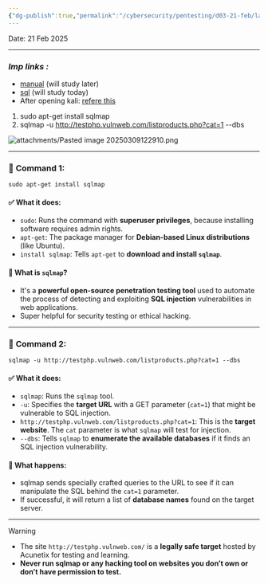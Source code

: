 ```yaml
---
{"dg-publish":true,"permalink":"/cybersecurity/pentesting/d03-21-feb/lab-3/"}
---
```


Date: 21 Feb 2025

---
### *Imp links :*
- [manual](https://www.hackingarticles.in/manual-sql-injection-exploitationstep-step/) (will study later)
- [sql](https://www.geeksforgeeks.org/use-sqlmap-test-website-sqlinjection-vulnerability/) (will study today)
- After opening kali:  [refere this](https://www.geeksforgeeks.org/use-sqlmaptest-website-sql-injection-vulnerability/)

1) sudo apt-get install sqlmap
2) sqlmap -u http://testphp.vulnweb.com/listproducts.php?cat=1 --dbs

![attachments/Pasted image 20250309122910.png](/img/user/Cybersecurity/Pentesting/D03_21%20Feb/attachments/Pasted%20image%2020250309122910.png)

---

### 🔹 **Command 1:**

`sudo apt-get install sqlmap`

#### ✅ What it does:

- `sudo`: Runs the command with **superuser privileges**, because installing software requires admin rights.
- `apt-get`: The package manager for **Debian-based Linux distributions** (like Ubuntu).
- `install sqlmap`: Tells `apt-get` to **download and install `sqlmap`**.
    

#### 🧠 What is `sqlmap`?

- It's a **powerful open-source penetration testing tool** used to automate the process of detecting and exploiting **SQL injection** vulnerabilities in web applications.
- Super helpful for security testing or ethical hacking.


---

### 🔹 **Command 2:**


`sqlmap -u http://testphp.vulnweb.com/listproducts.php?cat=1 --dbs`

#### ✅ What it does:

- `sqlmap`: Runs the `sqlmap` tool.
- `-u`: Specifies the **target URL** with a GET parameter (`cat=1`) that might be vulnerable to SQL injection.
- `http://testphp.vulnweb.com/listproducts.php?cat=1`: This is the **target website**. The `cat` parameter is what `sqlmap` will test for injection.
- `--dbs`: Tells `sqlmap` to **enumerate the available databases** if it finds an SQL injection vulnerability.
    

#### 🧪 What happens:

- sqlmap sends specially crafted queries to the URL to see if it can manipulate the SQL behind the `cat=1` parameter.
- If successful, it will return a list of **database names** found on the target server.
    

---

> [!warning]
> 
> - The site `http://testphp.vulnweb.com/` is a **legally safe target** hosted by Acunetix for testing and learning.
> - **Never run sqlmap or any hacking tool on websites you don’t own or don’t have permission to test.**
